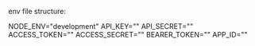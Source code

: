 env file structure:

NODE_ENV="development"
API_KEY=""
API_SECRET=""
ACCESS_TOKEN=""
ACCESS_SECRET=""
BEARER_TOKEN=""
APP_ID=""
